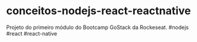 # conceitos-nodejs-react-reactnative
Projeto do primeiro módulo do Bootcamp GoStack da Rockeseat. #nodejs #react #react-native
